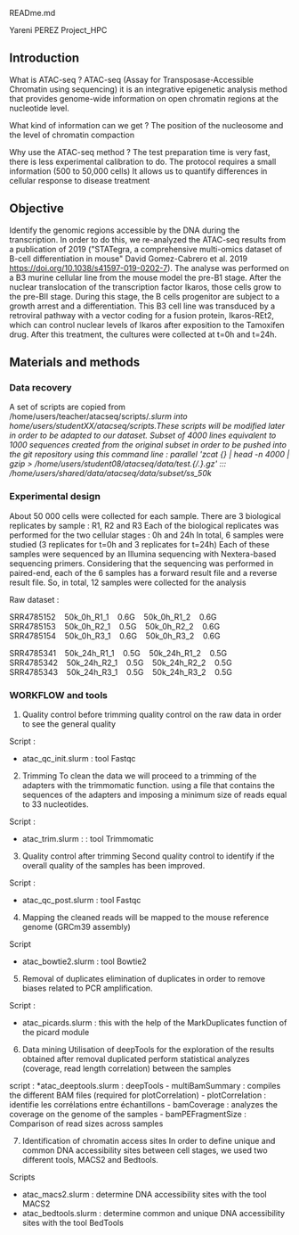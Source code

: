 READme.md

Yareni PEREZ 
Project_HPC 

## Introduction
 
What is ATAC-seq ?
ATAC-seq  (Assay for Transposase-Accessible Chromatin using sequencing)
it is an integrative epigenetic analysis method that provides genome-wide information on open chromatin regions at the nucleotide level.

What kind of information can we get ?
The position of the nucleosome and the level of chromatin compaction

Why use the ATAC-seq method ? 
The test preparation time is very fast, there is less experimental calibration to do.
The protocol requires a small information (500 to 50,000 cells)
It allows us to quantify differences in cellular response to disease treatment

## Objective
  
Identify the genomic regions accessible by the DNA during the transcription. In order to do this, we re-analyzed the ATAC-seq results from 
a publication of 2019 ("STATegra, a comprehensive multi-omics dataset of B-cell differentiation in mouse" David Gomez-Cabrero et al. 2019 https://doi.org/10.1038/s41597-019-0202-7).
The analyse was performed on a B3 murine cellular line from the mouse model the pre-B1 stage. After the nuclear translocation of the transcription factor Ikaros, those cells grow to the pre-BII stage. During this stage, the B cells progenitor are subject to a growth arrest and a differentiation. This B3 cell line was transduced by a retroviral pathway with a vector coding for a fusion protein, Ikaros-REt2, which can control nuclear levels of Ikaros after exposition to the Tamoxifen drug. After this treatment, the cultures were collected at t=0h and t=24h.


## Materials and methods 
 
### Data recovery 
A set of scripts are copied from /home/users/teacher/atacseq/scripts/*.slurm  into home/users/studentXX/atacseq/scripts.These scripts will be modified later in order to be adapted to our dataset.
Subset of 4000 lines equivalent to 1000 sequences created from the original subset in order to be pushed into the git repository using this command line :
parallel 'zcat {} | head -n 4000 | gzip >
/home/users/student08/atacseq/data/test.{/.}.gz' :::
/home/users/shared/data/atacseq/data/subset/ss_50k*

### Experimental design
About 50 000 cells were collected for each sample. There are 3 biological replicates by sample : R1, R2 and R3 Each of the biological replicates was performed for the two cellular stages : 0h and 24h In total, 
6 samples were studied (3 replicates for t=0h and 3 replicates for t=24h)
Each of these samples were sequenced by an Illumina sequencing with Nextera-based sequencing primers. Considering that the sequencing was performed in paired-end, each of the 6 samples has a forward result file and a reverse result file. So, in total, 12 samples were collected for the analysis

Raw dataset :

SRR4785152&nbsp;&nbsp;&nbsp;&nbsp;50k_0h_R1_1&nbsp;&nbsp;&nbsp;&nbsp;0.6G&nbsp;&nbsp;&nbsp;&nbsp;50k_0h_R1_2&nbsp;&nbsp;&nbsp;&nbsp;0.6G
SRR4785153&nbsp;&nbsp;&nbsp;&nbsp;50k_0h_R2_1&nbsp;&nbsp;&nbsp;&nbsp;0.5G&nbsp;&nbsp;&nbsp;&nbsp;50k_0h_R2_2&nbsp;&nbsp;&nbsp;&nbsp;0.6G
SRR4785154&nbsp;&nbsp;&nbsp;&nbsp;50k_0h_R3_1&nbsp;&nbsp;&nbsp;&nbsp;0.6G&nbsp;&nbsp;&nbsp;&nbsp;50k_0h_R3_2&nbsp;&nbsp;&nbsp;&nbsp;0.6G

SRR4785341&nbsp;&nbsp;&nbsp;&nbsp;50k_24h_R1_1&nbsp;&nbsp;&nbsp;&nbsp;0.5G&nbsp;&nbsp;&nbsp;&nbsp;50k_24h_R1_2&nbsp;&nbsp;&nbsp;&nbsp;0.5G
SRR4785342&nbsp;&nbsp;&nbsp;&nbsp;50k_24h_R2_1&nbsp;&nbsp;&nbsp;&nbsp;0.5G&nbsp;&nbsp;&nbsp;&nbsp;50k_24h_R2_2&nbsp;&nbsp;&nbsp;&nbsp;0.5G
SRR4785343&nbsp;&nbsp;&nbsp;&nbsp;50k_24h_R3_1&nbsp;&nbsp;&nbsp;&nbsp;0.5G&nbsp;&nbsp;&nbsp;&nbsp;50k_24h_R3_2&nbsp;&nbsp;&nbsp;&nbsp;0.5G


### WORKFLOW and tools 

1. Quality control before trimming
quality control on the raw data in order to see the general quality

Script : 
* atac_qc_init.slurm : tool Fastqc

2. Trimming
To clean the data we will proceed to a trimming of the adapters
with the trimmomatic function. using a file that contains the sequences of the adapters and imposing a minimum size of reads equal to 33 nucleotides.

Script : 
* atac_trim.slurm : : tool Trimmomatic

3. Quality control after trimming
Second quality control to identify if the overall quality of the samples has been improved. 

Script :
* atac_qc_post.slurm : tool Fastqc

4. Mapping 
the cleaned reads will be mapped to the mouse reference genome (GRCm39 assembly)

Script
* atac_bowtie2.slurm : tool Bowtie2

5. Removal of duplicates
elimination of duplicates in order to remove biases related to PCR amplification.

Script : 
* atac_picards.slurm : this with the help of the MarkDuplicates function of the picard module


6. Data mining 
Utilisation of deepTools for the exploration of the results obtained after removal duplicated
perform statistical analyzes (coverage, read length correlation) between the samples

script : 
*atac_deeptools.slurm : deepTools
	- multiBamSummary : compiles the different BAM files (required for plotCorrelation)
	- plotCorrelation :  identifie les corrélations entre échantillons
	- bamCoverage : analyzes the coverage on the genome of the samples
	- bamPEFragmentSize : Comparison of read sizes across samples

7. Identification of chromatin access sites
In order to define unique and common DNA accessibility sites between cell stages, we used two different tools, MACS2 and Bedtools. 

Scripts
* atac_macs2.slurm : determine DNA accessibility sites with the tool MACS2
* atac_bedtools.slurm : determine common and unique DNA accessibility sites with the tool BedTools

